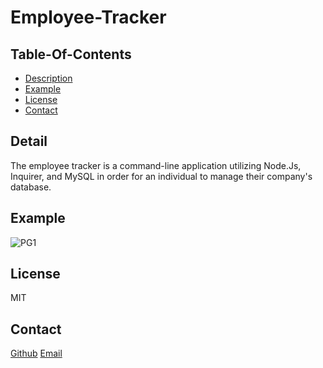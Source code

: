 # Employee-Tracker

## Table-Of-Contents
- [Description](#description)
- [Example](#example)
- [License](#license)
- [Contact](#contact)

## Detail
The employee tracker is a command-line application utilizing Node.Js, Inquirer, and MySQL in order for an individual to manage their company's database. 


## Example
![PG1](assets\output\test.gif)

## License
MIT

## Contact
[Github](https://github.com/apark0819/)
[Email](https://gmail.com/apark0819)